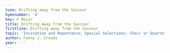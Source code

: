 ```yaml
---
tune: Drifting away from the Saviour
hymnnumber: '4'
key: F Major
title: Drifting Away from the Saviour
firstline: Drifting away from the Saviour
topic: 'Invitation and Repentance; Special Selections: Choir or Quartet'
author: Fanny J. Crosby
year: '-'
---
```

